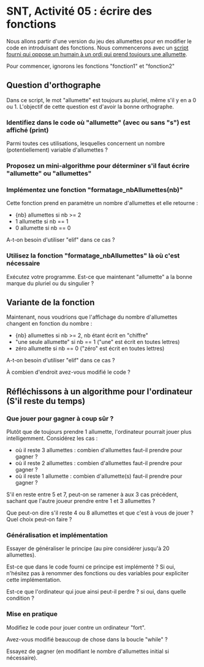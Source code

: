 # SNT, Activité 05 : écrire des fonctions

Nous allons partir d'une version du jeu des allumettes pour en modifier le code en introduisant des fonctions. 
Nous commencerons avec un [script fourni qui oppose un humain à un ordi qui prend toujours une allumette](05_allumettes.py). 

Pour commencer, ignorons les fonctions "fonction1" et "fonction2"

## Question d'orthographe

Dans ce script, le mot "allumette" est toujours au pluriel, même s'il y en a 0 ou 1. L'objectif de cette question est d'avoir la bonne orthographe.

### Identifiez dans le code où "allumette" (avec ou sans "s") est affiché (print)

Parmi toutes ces utilisations, lesquelles concernent un nombre (potentiellement) variable d'allumettes ?

### Proposez un mini-algorithme pour déterminer s'il faut écrire "allumette" ou "allumettes"

### Implémentez une fonction "formatage_nbAllumettes(nb)"

Cette fonction prend en paramètre un nombre d'allumettes et elle retourne : 
 - {nb} allumettes si nb >= 2
 - 1 allumette si nb == 1
 - 0 allumette si nb == 0

A-t-on besoin d'utiliser "elif" dans ce cas ?

### Utilisez la fonction "formatage_nbAllumettes" là où c'est nécessaire

Exécutez votre programme. Est-ce que maintenant "allumette" a la bonne marque du pluriel ou du singulier ?


## Variante de la fonction

Maintenant, nous voudrions que l'affichage du nombre d'allumettes changent en fonction du nombre : 
 - {nb} allumettes si nb >= 2, nb étant écrit en "chiffre"
 - "une seule allumette" si nb == 1 ("une" est écrit en toutes lettres)
 - zéro allumette si nb == 0 ("zéro" est écrit en toutes lettres)

A-t-on besoin d'utiliser "elif" dans ce cas ?

À combien d'endroit avez-vous modifié le code ? 

## Réfléchissons à un algorithme pour l'ordinateur (S'il reste du temps)

### Que jouer pour gagner à coup sûr ? 

Plutôt que de toujours prendre 1 allumette, l'ordinateur pourrait jouer plus intelligemment. Considérez les cas :
 - où il reste 3 allumettes : combien d'allumettes faut-il prendre pour gagner ? 
 - où il reste 2 allumettes : combien d'allumettes faut-il prendre pour gagner ? 
 - où il reste 1 allumette : combien d'allumette(s) faut-il prendre pour gagner ? 

S'il en reste entre 5 et 7, peut-on se ramener à aux 3 cas précédent, sachant que l'autre joueur prendre entre 1 et 3 allumettes ? 

Que peut-on dire s'il reste 4 ou 8 allumettes et que c'est à vous de jouer ? Quel choix peut-on faire ? 

### Généralisation et implémentation

Essayer de généraliser le principe (au pire considérer jusqu'à 20 allumettes).

Est-ce que dans le code fourni ce principe est implémenté ? Si oui, n'hésitez pas à renommer des fonctions ou des variables pour expliciter cette implémentation.

Est-ce que l'ordinateur qui joue ainsi peut-il perdre ? si oui, dans quelle condition ? 

### Mise en pratique

Modifiez le code pour jouer contre un ordinateur "fort".

Avez-vous modifié beaucoup de chose dans la boucle "while" ?

Essayez de gagner (en modifiant le nombre d'allumettes initial si nécessaire).
